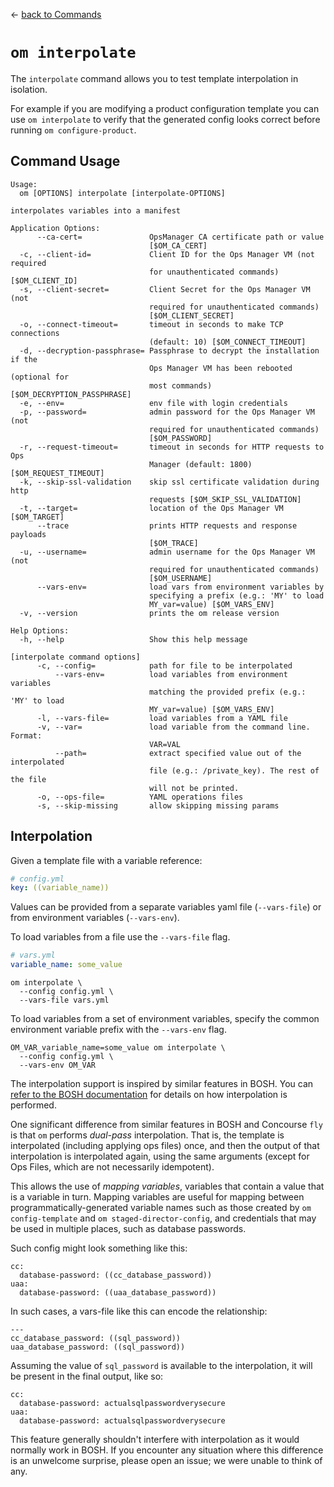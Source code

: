 <!--- This file is autogenerated from the files in docsgenerator/templates/interpolate --->
&larr; [back to Commands](../README.md)

# `om interpolate`

The `interpolate` command allows you to test template interpolation in
isolation.

For example if you are modifying a product configuration template you can use
`om interpolate` to verify that the generated config looks correct before
running `om configure-product`.

## Command Usage
```
Usage:
  om [OPTIONS] interpolate [interpolate-OPTIONS]

interpolates variables into a manifest

Application Options:
      --ca-cert=               OpsManager CA certificate path or value
                               [$OM_CA_CERT]
  -c, --client-id=             Client ID for the Ops Manager VM (not required
                               for unauthenticated commands) [$OM_CLIENT_ID]
  -s, --client-secret=         Client Secret for the Ops Manager VM (not
                               required for unauthenticated commands)
                               [$OM_CLIENT_SECRET]
  -o, --connect-timeout=       timeout in seconds to make TCP connections
                               (default: 10) [$OM_CONNECT_TIMEOUT]
  -d, --decryption-passphrase= Passphrase to decrypt the installation if the
                               Ops Manager VM has been rebooted (optional for
                               most commands) [$OM_DECRYPTION_PASSPHRASE]
  -e, --env=                   env file with login credentials
  -p, --password=              admin password for the Ops Manager VM (not
                               required for unauthenticated commands)
                               [$OM_PASSWORD]
  -r, --request-timeout=       timeout in seconds for HTTP requests to Ops
                               Manager (default: 1800) [$OM_REQUEST_TIMEOUT]
  -k, --skip-ssl-validation    skip ssl certificate validation during http
                               requests [$OM_SKIP_SSL_VALIDATION]
  -t, --target=                location of the Ops Manager VM [$OM_TARGET]
      --trace                  prints HTTP requests and response payloads
                               [$OM_TRACE]
  -u, --username=              admin username for the Ops Manager VM (not
                               required for unauthenticated commands)
                               [$OM_USERNAME]
      --vars-env=              load vars from environment variables by
                               specifying a prefix (e.g.: 'MY' to load
                               MY_var=value) [$OM_VARS_ENV]
  -v, --version                prints the om release version

Help Options:
  -h, --help                   Show this help message

[interpolate command options]
      -c, --config=            path for file to be interpolated
          --vars-env=          load variables from environment variables
                               matching the provided prefix (e.g.: 'MY' to load
                               MY_var=value) [$OM_VARS_ENV]
      -l, --vars-file=         load variables from a YAML file
      -v, --var=               load variable from the command line. Format:
                               VAR=VAL
          --path=              extract specified value out of the interpolated
                               file (e.g.: /private_key). The rest of the file
                               will not be printed.
      -o, --ops-file=          YAML operations files
      -s, --skip-missing       allow skipping missing params
```

## Interpolation
Given a template file with a variable reference:

```yaml
# config.yml
key: ((variable_name))
```

Values can be provided from a separate variables yaml file (`--vars-file`)
or from environment variables (`--vars-env`).

To load variables from a file use the `--vars-file` flag.

```yaml
# vars.yml
variable_name: some_value
```

```
om interpolate \
  --config config.yml \
  --vars-file vars.yml
```

To load variables from a set of environment variables, specify the common
environment variable prefix with the `--vars-env` flag.

```
OM_VAR_variable_name=some_value om interpolate \
  --config config.yml \
  --vars-env OM_VAR
```

The interpolation support is inspired by similar features in BOSH. You can
[refer to the BOSH documentation](https://bosh.io/docs/cli-int/) for details on how interpolation
is performed.

One significant difference from similar features in BOSH
and Concourse `fly` is that `om` performs _dual-pass_ interpolation.
That is, the template is interpolated (including applying ops files) once,
and then the output of that interpolation is interpolated again,
using the same arguments (except for Ops Files,
which are not necessarily idempotent).

This allows the use of _mapping variables_,
variables that contain a value that is a variable in turn.
Mapping variables are useful for mapping
between programmatically-generated variable names
such as those created by `om config-template` and `om staged-director-config`,
and credentials that may be used in multiple places,
such as database passwords.

Such config might look something like this:

```
cc:
  database-password: ((cc_database_password))
uaa:
  database-password: ((uaa_database_password))
```

In such cases, a vars-file like this can encode the relationship:

```
---
cc_database_password: ((sql_password))
uaa_database_password: ((sql_password))
```

Assuming the value of `sql_password` is available to the interpolation,
it will be present in the final output,
like so:

```
cc:
  database-password: actualsqlpasswordverysecure
uaa:
  database-password: actualsqlpasswordverysecure
```

This feature generally shouldn't interfere with interpolation
as it would normally work in BOSH.
If you encounter any situation where this difference is an unwelcome surprise,
please open an issue; we were unable to think of any.
